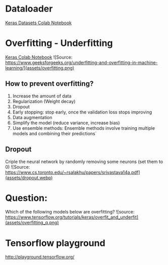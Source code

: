 # Dataloader
[Keras Datasets Colab Notebook](https://colab.research.google.com/drive/1VjnExycQkn68joEgQnSFY0gOsmnHIi24?usp=sharing)

# Overfitting - Underfitting
[Keras Colab Notebook](https://colab.research.google.com/drive/1kc1qhTYiTLJGv4NYmc0-yns-sXb91kY4?usp=sharing)
![Source: https://www.geeksforgeeks.org/underfitting-and-overfitting-in-machine-learning/](assets/overfitting.png)

## How to prevent overfitting?

1. Increase the amount of data
2. Regularization (Weight decay)
3. Dropout
4. Early stopping: stop early, once the validation loss stops improving
5. Data augmentation
6. Simplify the model (reduce variance, increase bias)
7. Use ensemble methods: Ensemble methods involve training multiple models and combining their predictions`

## Dropout
Criple the neural network by randomly removing some neurons (set them to 0)
![Source: https://www.cs.toronto.edu/~rsalakhu/papers/srivastava14a.pdf](assets/dropout.webp)

# Question:
Which of the following models below are overfitting?
![source: https://www.tensorflow.org/tutorials/keras/overfit_and_underfit](assets/overfitting_q.png)

# Tensorflow playground
http://playground.tensorflow.org/





